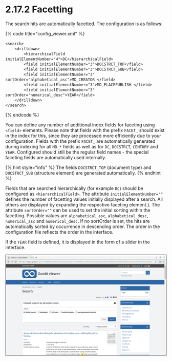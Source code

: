 # 2.17.2 Facetting

The search hits are automatically facetted. The configuration is as follows:

{% code title="config\_viewer.xml" %}
```markup
<search>
    <drilldown>
        <hierarchicalField initialElementNumber="4">DC</hierarchicalField>
        <field initialElementNumber="3">DOCSTRCT_TOP</field>
        <field initialElementNumber="3">DOCSTRCT_SUB</field>
        <field initialElementNumber="3" sortOrder="alphabetical_asc">MD_CREATOR </field>
        <field initialElementNumber="3">MD_PLACEPUBLISH </field>
        <field initialElementNumber="3" sortOrder="numerical_desc">YEAR</field>
    </drilldown>
</search>
```
{% endcode %}

You can define any number of additional index fields for faceting using `<field>` elements. Please note that fields with the prefix `FACET_` should exist in the index for this, since they are processed more efficiently due to your configuration. Fields with the prefix `FACET_` are automatically generated during indexing for all `MD_*` fields as well as for `DC`, `DOCSTRCT`, `CENTURY` and `YEAR`. Configured should still be the regular field names - the special faceting fields are automatically used internally.

{% hint style="info" %}
The fields `DOCSTRCT_TOP` \(document type\) and `DOCSTRCT_SUB` \(structure element\) are generated automatically.
{% endhint %}

Fields that are searched hierarchically \(for example `DC`\) should be configured as `<hierarchicalField>`. The attribute `initialElementNumber=""` defines the number of facetting values initially displayed after a search. All others are displayed by expanding the respective faceting element.\). The attribute `sortOrder=""` can be used to set the initial sorting within the facetting. Possible values are `alphabetical_asc`, `alphabetical_desc`, `numerical_asc` and `numerical_desc`. If no sortOrder is set, the hits are automatically sorted by occurrence in descending order. The order in the configuration file reflects the order in the interface. 

If the `YEAR` field is defined, it is displayed in the form of a slider in the interface.

![Facetting by Period, Document type and Structure type](../../.gitbook/assets/2.17.2.png)

